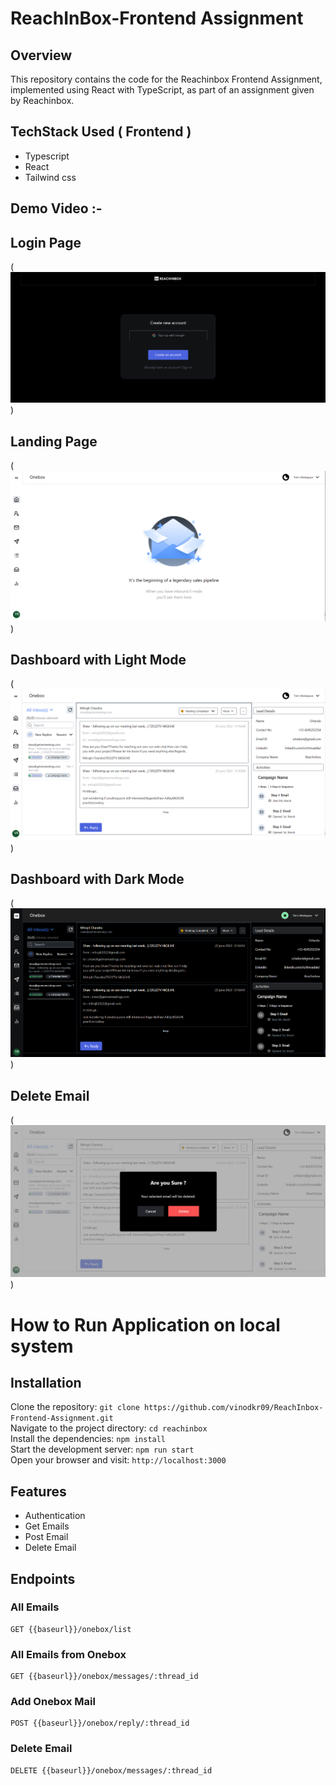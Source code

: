 # ReachInBox-Frontend Assignment

## Overview
This repository contains the code for the Reachinbox Frontend Assignment, implemented using React with TypeScript, as part of an assignment given by Reachinbox.

## TechStack Used ( Frontend )
  - Typescript
  - React
  - Tailwind css


## Demo Video :- 


## Login Page

(![login page](<reachinbox/src/assets/Login Page.png>))

## Landing Page

(![landing page](<reachinbox/src/assets/Landing Page.png>))

## Dashboard with Light Mode
 
(![Dashboard light](<reachinbox/src/assets/Dashboard with Light mode.png>))

## Dashboard with Dark Mode

(![Dashboard dark](<reachinbox/src/assets/Dashboard with Dark mode.png>))

## Delete Email 

(![Email](<reachinbox/src/assets/Delete mail.png>))



 # How to Run Application on local system <br/>
 
   <h2>Installation</h2>
   
   Clone the repository:   ``` git clone https://github.com/vinodkr09/ReachInbox-Frontend-Assignment.git  ``` <br/>
   Navigate to the project directory:   ``` cd reachinbox ``` <br/>
   Install the dependencies:   ``` npm install ``` <br/>
   Start the development server:   ``` npm run start ``` <br/>
   Open your browser and visit:   ``` http://localhost:3000 ``` <br/>
   

   ## Features 
   
  - Authentication
  - Get Emails
  - Post Email
  - Delete Email


   <h2>Endpoints</h2>
   <h3>All Emails</h3>
   <pre><code>GET {{baseurl}}/onebox/list </code></pre>

   <h3>All Emails from Onebox</h3>
   <pre><code>GET {{baseurl}}/onebox/messages/:thread_id </code></pre>

   <h3>Add Onebox Mail</h3>
   <pre><code>POST {{baseurl}}/onebox/reply/:thread_id </code></pre>

   <h3>Delete Email</h3>
   <pre><code>DELETE {{baseurl}}/onebox/messages/:thread_id </code></pre>

 
   
